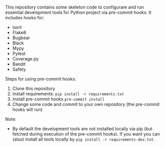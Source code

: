 This repository contains some skeleton code to configurare and run essential development tools for Python project via pre-commit hooks. It includes hooks for:
* isort
* Flake8
* Bugbear
* Black
* Mypy
* Pytest
* Coverage.py
* Bandit
* Safety

Steps for using pre-commit hooks: 
1. Clone this repository
2. Install requirements: `pip install -r requirements.txt`
3. Install pre-commit hooks `pre-commit install`
4. Change some code and commit to your own repository (the pre-commit hooks will run) 

Note:
* By default the development tools are not installed locally via pip (but fetched during execution of the pre-commit hooks). If you want you can (also) install all tools locally by `pip install -r requirements-dev.txt`.